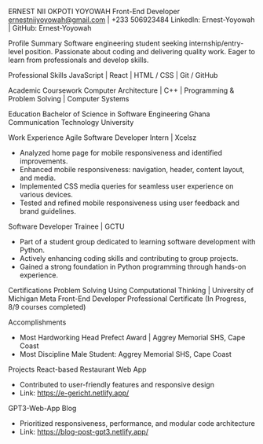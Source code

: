 ERNEST NII OKPOTI YOYOWAH
Front-End Developer
ernestniiyoyowah@gmail.com | +233 506923484
LinkedIn: Ernest-Yoyowah | GitHub: Ernest-Yoyowah

Profile Summary
Software engineering student seeking internship/entry-level position. Passionate about coding and delivering quality work. Eager to learn from professionals and develop skills.

Professional Skills
JavaScript | React | HTML / CSS | Git / GitHub

Academic Coursework
Computer Architecture | C++ | Programming & Problem Solving | Computer Systems

Education
Bachelor of Science in Software Engineering
Ghana Communication Technology University

Work Experience
Agile Software Developer Intern | Xcelsz
- Analyzed home page for mobile responsiveness and identified improvements.
- Enhanced mobile responsiveness: navigation, header, content layout, and media.
- Implemented CSS media queries for seamless user experience on various devices.
- Tested and refined mobile responsiveness using user feedback and brand guidelines.

Software Developer Trainee | GCTU
- Part of a student group dedicated to learning software development with Python.
- Actively enhancing coding skills and contributing to group projects.
- Gained a strong foundation in Python programming through hands-on experience.

Certifications
Problem Solving Using Computational Thinking | University of Michigan
Meta Front-End Developer Professional Certificate (In Progress, 8/9 courses completed)

Accomplishments
- Most Hardworking Head Prefect Award | Aggrey Memorial SHS, Cape Coast
- Most Discipline Male Student: Aggrey Memorial SHS, Cape Coast

Projects
React-based Restaurant Web App
- Contributed to user-friendly features and responsive design
- Link: https://e-gericht.netlify.app/

GPT3-Web-App Blog
- Prioritized responsiveness, performance, and modular code architecture
- Link: https://blog-post-gpt3.netlify.app/
